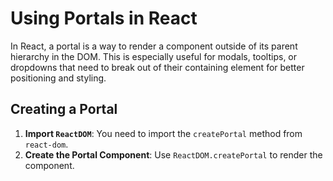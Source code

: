 # Using Portals in React

In React, a portal is a way to render a component outside of its parent hierarchy in the DOM. This is especially useful for modals, tooltips, or dropdowns that need to break out of their containing element for better positioning and styling.

## Creating a Portal

1. **Import `ReactDOM`**: You need to import the `createPortal` method from `react-dom`.
2. **Create the Portal Component**: Use `ReactDOM.createPortal` to render the component.
